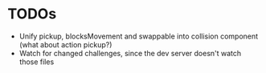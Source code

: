 # TODOs

- Unify pickup, blocksMovement and swappable into collision component (what about action pickup?)
- Watch for changed challenges, since the dev server doesn't watch those files

